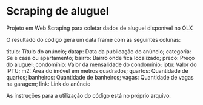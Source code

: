 # Scraping de aluguel 
Projeto em Web Scraping para coletar dados de aluguel disponível no OLX

O resultado do código gera um data frame com as seguintes colunas:

titulo: Título do anúncio;
datap: Data da publicação do anúncio;
categoria: Se é casa ou apartamento;
bairro: Bairro onde fica localizado;
preco: Preço do aluguel;
condomínio: Valor da mensalidade do condomínio;
iptu: Valor do IPTU;
m2: Área do imóvel em metros quadrados;
quartos: Quantidade de quartos;
banheiros: Quantidade de banheiros;
vagas: Quantidade de vagas na garagem;
link: Link do anúncio

As instruções para a utilização do código está no próprio arquivo.
